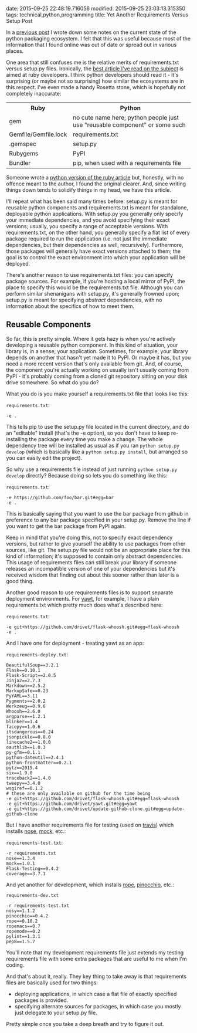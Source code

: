date: 2015-09-25 22:48:19.716056
modified: 2015-09-25 23:03:13.315350
tags: technical,python,programming
title: Yet Another Requirements Versus Setup Post

In a [previous post][1] I wrote down some notes on the current state of the
python packaging ecosystem.  I felt that this was useful because most of the
information that I found online was out of date or spread out in various
places.

One area that still confuses me is the relative merits of requirements.txt
versus setup.py files.  Ironically, the
[best article I've read on the subject][2] is aimed at ruby developers.  I
think python developers should read it - it's surprising (or maybe not so
surprising) how similar the ecosystems are in this respect.  I've even made
a handy Rosetta stone, which is hopefully not completely inaccurate:

<table>
<tr><th>Ruby</th><th>Python</th></tr>
<tr><td>gem</td><td>no cute name here; python people just use "reusable component" or some such</td></tr>
<tr><td>Gemfile/Gemfile.lock</td><td>requirements.txt</td></tr>
<tr><td>.gemspec</td><td>setup.py</td></tr>
<tr><td>Rubygems</td><td>PyPI</td></tr>
<tr><td>Bundler</td><td>pip, when used with a requirements file</td></tr>
</table>

Someone wrote a [python version of the ruby article][3] but, honestly, with
no offence meant to the author, I found the original clearer.  And, since
writing things down tends to solidify things in my head, we have this
article.

I'll repeat what has been said many times before: setup.py is meant for
reusable python components and requirements.txt is meant for standalone,
deployable python applications.  With setup.py you generally only specify
your immediate dependencies, and you avoid specifying their exact versions;
usually, you specify a range of acceptable versions.  With requirements.txt,
on the other hand, you generally specify a flat list of every package
required to run the application (i.e. not just the immediate dependencies,
but their dependencies as well, recursively).  Furthermore, those packages
will generally have exact versions attached to them; the goal is to control
the exact environment into which your application will be deployed.

There's another reason to use requirements.txt files: you can specify
package sources.  For example, if you're hosting a local mirror of PyPI, the
place to specify this would be the requirements.txt file.  Although you can
perform similar shenanigans with setup.py, it's generally frowned upon;
setup.py is meant for specifying *abstract* dependencies, with no
information about the specifics of how to meet them.

## Reusable Components

So far, this is pretty simple.  Where it gets hazy is when you're actively
developing a reusable python component.  In this kind of situation, your
library is, in a sense, your application.  Sometimes, for example, your
library depends on another that hasn't yet made it to PyPI.  Or maybe it
has, but you need a more recent version that's only available from git.
And, of course, the component you're actually working on usually isn't
usually coming from PyPI - it's probably coming from a cloned git repository
sitting on your disk drive somewhere.  So what do you do?

What you do is you make yourself a requirements.txt file that looks like
this:

`requirements.txt`:

    -e .

This tells pip to use the setup.py file located in the current directory,
and do an "editable" install (that's the -e option), so you don't have to
keep re-installing the package every time you make a change.  The whole
dependency tree will be installed as usual as if you ran `python setup.py
develop` (which is basically like a `python setup.py install`, but arranged
so you can easily edit the project).

So why use a requirements file instead of just running `python setup.py
develop` directly?  Because doing so lets you do something like this:

`requirements.txt`:

    -e https://github.com/foo/bar.git#egg=bar
    -e .

This is basically saying that you want to use the bar package from github in
preference to any bar package specified in your setup.py.  Remove the line
if you want to get the bar package from PyPI again.

Keep in mind that you're doing this, not to specify exact dependency
versions, but rather to give yourself the ability to use packages from other
sources, like git.  The setup.py file would not be an appropriate place for
this kind of information; it's supposed to contain only abstract
dependencies.  This usage of requirements files can still break your library
if someone releases an incompatible version of one of your dependencies but
it's received wisdom that finding out about this sooner rather than later is
a good thing.

Another good reason to use requirements files is to support separate
deployment environments.  For [yawt][8], for example, I have a plain
requirements.txt which pretty much does what's described here:

`requirements.txt`:

    -e git+https://github.com/drivet/flask-whoosh.git#egg=flask-whoosh
    -e .

And I have one for deployment - treating yawt as an app:

`requirements-deploy.txt`:

    BeautifulSoup==3.2.1
    Flask==0.10.1
    Flask-Script==2.0.5
    Jinja2==2.7.3
    Markdown==2.5.2
    MarkupSafe==0.23
    PyYAML==3.11
    Pygments==2.0.2
    Werkzeug==0.9.6
    Whoosh==2.6.0
    argparse==1.2.1
    blinker==1.4
    facepy==1.0.6
    itsdangerous==0.24
    jsonpickle==0.8.0
    linecache2==1.0.0
    oauthlib==1.0.3
    py-gfm==0.1.1
    python-dateutil==2.4.1
    python-frontmatter==0.2.1
    pytz==2015.4
    six==1.9.0
    traceback2==1.4.0
    tweepy==3.4.0
    wsgiref==0.1.2
    # these are only available on github for the time being
    -e git+https://github.com/drivet/flask-whoosh.git#egg=flask-whoosh
    -e git+https://github.com/drivet/yawt.git#egg=yawt
    -e git+https://github.com/drivet/update-github-clone.git#egg=update-github-clone

But I have another requirements file for testing (used on [travis][9]) which
installs [nose][4], [mock][5], etc.:

`requirements-test.txt`:

    -r requirements.txt
    nose==1.3.4
    mock==1.0.1
    Flask-Testing==0.4.2
    coverage==3.7.1

And yet another for development, which installs [rope][6], [pinocchio][7],
etc.:

`requirements-dev.txt`

    -r requirements-test.txt
    nosy==1.1.2
    pinocchio==0.4.2
    rope==0.10.2
    ropemacs==0.7
    ropemode==0.2
    pylint==1.3.1
    pep8==1.5.7

You'll note that my development requirements file just extends my testing
requirements file with some extra packages that are useful to me when I'm
coding.

And that's about it, really.  They key thing to take away is that
requirements files are basically used for two things:

 * deploying applications, in which case a flat file of exactly specified
   packages is provided.
 * specifying alternate sources for packages, in which case you mostly just
   delegate to your setup.py file.

Pretty simple once you take a deep breath and try to figure it out.


[1]: /2015/01/15/python-packaging
[2]: http://yehudakatz.com/2010/12/16/clarifying-the-roles-of-the-gemspec-and-gemfile/
[3]: https://caremad.io/2013/07/setup-vs-requirement/
[4]: https://nose.readthedocs.org/en/latest/
[5]: https://github.com/testing-cabal/mock
[6]: https://github.com/python-rope/rope
[7]: https://github.com/mkwiatkowski/pinocchio
[8]: https://github.com/drivet/yawt
[9]: https://travis-ci.org/
